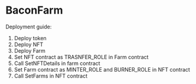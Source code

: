 # BaconFarm

Deployment guide:

1. Deploy token
2. Deploy NFT
3. Deploy Farm
4. Set NFT contract as TRASNFER_ROLE in Farm contract
5. Call SetNFTDetails in farm contract
6. Set Farm contract as MINTER_ROLE and BURNER_ROLE in NFT contract
7. Call SetFarms in NFT contract
